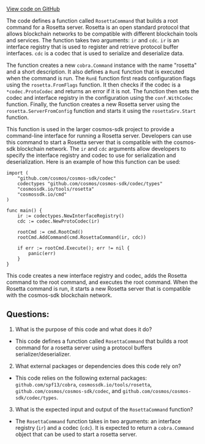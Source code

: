 [View code on GitHub](https://github.com/cosmos/cosmos-sdk/blob/main/tools/rosetta/cmd/rosetta.go)

The code defines a function called `RosettaCommand` that builds a root command for a Rosetta server. Rosetta is an open standard protocol that allows blockchain networks to be compatible with different blockchain tools and services. The function takes two arguments: `ir` and `cdc`. `ir` is an interface registry that is used to register and retrieve protocol buffer interfaces. `cdc` is a codec that is used to serialize and deserialize data.

The function creates a new `cobra.Command` instance with the name "rosetta" and a short description. It also defines a `RunE` function that is executed when the command is run. The `RunE` function first reads configuration flags using the `rosetta.FromFlags` function. It then checks if the codec is a `*codec.ProtoCodec` and returns an error if it is not. The function then sets the codec and interface registry in the configuration using the `conf.WithCodec` function. Finally, the function creates a new Rosetta server using the `rosetta.ServerFromConfig` function and starts it using the `rosettaSrv.Start` function.

This function is used in the larger cosmos-sdk project to provide a command-line interface for running a Rosetta server. Developers can use this command to start a Rosetta server that is compatible with the cosmos-sdk blockchain network. The `ir` and `cdc` arguments allow developers to specify the interface registry and codec to use for serialization and deserialization. Here is an example of how this function can be used:

```
import (
    "github.com/cosmos/cosmos-sdk/codec"
    codectypes "github.com/cosmos/cosmos-sdk/codec/types"
    "cosmossdk.io/tools/rosetta"
    "cosmossdk.io/cmd"
)

func main() {
    ir := codectypes.NewInterfaceRegistry()
    cdc := codec.NewProtoCodec(ir)

    rootCmd := cmd.RootCmd()
    rootCmd.AddCommand(cmd.RosettaCommand(ir, cdc))

    if err := rootCmd.Execute(); err != nil {
        panic(err)
    }
}
```

This code creates a new interface registry and codec, adds the Rosetta command to the root command, and executes the root command. When the Rosetta command is run, it starts a new Rosetta server that is compatible with the cosmos-sdk blockchain network.
## Questions: 
 1. What is the purpose of this code and what does it do?
- This code defines a function called `RosettaCommand` that builds a root command for a rosetta server using a protocol buffers serializer/deserializer.

2. What external packages or dependencies does this code rely on?
- This code relies on the following external packages: `github.com/spf13/cobra`, `cosmossdk.io/tools/rosetta`, `github.com/cosmos/cosmos-sdk/codec`, and `github.com/cosmos/cosmos-sdk/codec/types`.

3. What is the expected input and output of the `RosettaCommand` function?
- The `RosettaCommand` function takes in two arguments: an interface registry (`ir`) and a codec (`cdc`). It is expected to return a `cobra.Command` object that can be used to start a rosetta server.